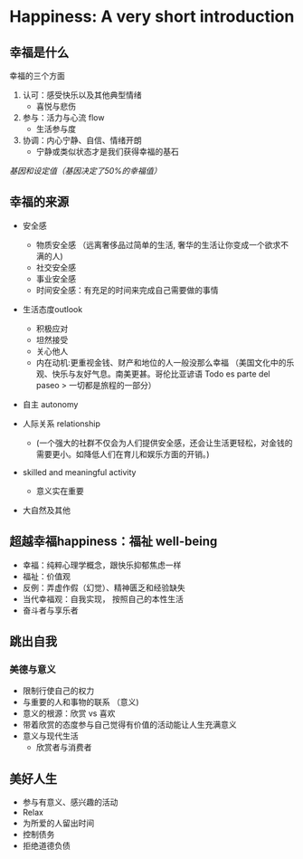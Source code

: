 # Happiness: A very short introduction

## 幸福是什么

幸福的三个方面

1. 认可：感受快乐以及其他典型情绪
   * 喜悦与悲伤
2. 参与：活力与心流 flow
   * 生活参与度
3. 协调：内心宁静、自信、情绪开朗
   * 宁静或类似状态才是我们获得幸福的基石

_基因和设定值（基因决定了50%的幸福值）_

## 幸福的来源

* 安全感

  * 物质安全感 （远离奢侈品过简单的生活, 奢华的生活让你变成一个欲求不满的人)
  * 社交安全感
  * 事业安全感
  * 时间安全感：有充足的时间来完成自己需要做的事情
  
* 生活态度outlook
  * 积极应对
  * 坦然接受
  * 关心他人
  * 内在动机:更重视金钱、财产和地位的人一般没那么幸福
 （美国文化中的乐观、快乐与友好气息。南美更甚。哥伦比亚谚语 Todo es parte del paseo > 一切都是旅程的一部分）
* 自主 autonomy
* 人际关系 relationship
  * (一个强大的社群不仅会为人们提供安全感，还会让生活更轻松，对金钱的需要更小。如降低人们在育儿和娱乐方面的开销。)
* skilled and meaningful activity
  * 意义实在重要
* 大自然及其他
  
## 超越幸福happiness：福祉 well-being

* 幸福：纯粹心理学概念，跟快乐抑郁焦虑一样
* 福祉：价值观
* 反例：弄虚作假（幻觉）、精神匮乏和经验缺失
* 当代幸福观：自我实现， 按照自己的本性生活
* 奋斗者与享乐者

## 跳出自我

### 美德与意义

* 限制行使自己的权力
* 与重要的人和事物的联系 （意义)
* 意义的根源：欣赏 vs 喜欢
* 带着欣赏的态度参与自己觉得有价值的活动能让人生充满意义
* 意义与现代生活
  * 欣赏者与消费者

## 美好人生

* 参与有意义、感兴趣的活动
* Relax
* 为所爱的人留出时间
* 控制债务
* 拒绝道德负债
